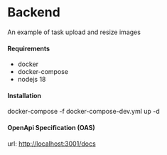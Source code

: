 # Backend
An example of task upload and resize images
#### Requirements
* docker
* docker-compose
* nodejs 18
#### Installation
docker-compose -f docker-compose-dev.yml up -d


#### OpenApi Specification (OAS)
url: [http://localhost:3001/docs](http://localhost:3001/docs)




